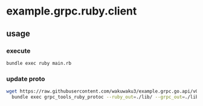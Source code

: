 # example.grpc.ruby.client

## usage

### execute

```sh
bundle exec ruby main.rb
```

### update proto

```sh
wget https://raw.githubusercontent.com/wakuwaku3/example.grpc.go.api/v0.0.1/cat.proto -O ./proto/cat.proto && \
  bundle exec grpc_tools_ruby_protoc --ruby_out=./lib/ --grpc_out=./lib/ ./**/*.proto
```
